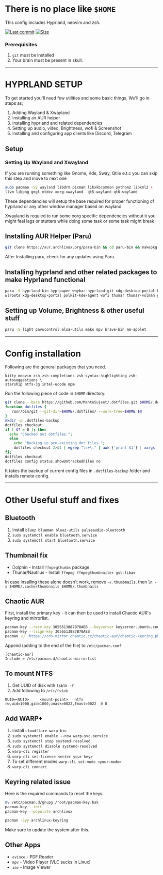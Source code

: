
# There is no place like `$HOME`

This config includes Hyprland, neovim and zsh.

[![Last commit](https://img.shields.io/github/last-commit/MahtoSujeet/.dotfiles?&logo=github)](https://github.com/MahtoSujeet/.dotfiles)
[![Size](https://img.shields.io/github/repo-size/MahtoSujeet/.dotfiles?color=green)](https://github.com/MahtoSujeet/.dotfiles)


### Prerequisites

1. `git` must be installed
1. Your brain must be present in skull.

--------------------------------

# HYPRLAND SETUP

To get started you'll need few utilities and some basic things, We'll go in steps as;

1. Adding Wayland & Xwayland
1. Installing an AUR helper
1. Installing hyprland and related dependencies
1. Setting up audio, video, Brightness, wofi & Screenshot
1. Installing and configuring app clients like Discord, Telegram

## Setup
### Setting Up Wayland and Xwayland

If you are running something like Gnome, Kde, Sway, Qtile e.t.c you can skip this step and move to next one

```bash
sudo pacman -Sy wayland libdrm pixman libxkbcommon python2 libxml2 \
llvm libpng gegl mtdev xorg-xwayland  qt5-wayland qt6-wayland 
```
These dependencies will setup the base required for proper functioning of hyprland or any other window manager based on wayland

Xwayland is requied to run some xorg specific dependencies without it you might feel lags or stutters while doing some task or some task might break

## Installing AUR Helper (Paru)
```bash
git clone https://aur.archlinux.org/paru-bin && cd paru-bin && makepkg -si
```

After Installing paru, check for any updates using Paru.

## Installing hyprland and other related packages to make Hyprland functional
```bash
paru -S hyprland-bin hyprpaper waybar-hyprland-git xdg-desktop-portal-hyprland \
wlroots xdg-desktop-portal polkit-kde-agent wofi thunar thunar-volman gvfs-mtp gvfs mtpfs
```

## Setting up Volume, Brightness & other useful stuff
```bash
paru -S light pavucontrol alsa-utils mako mpv brave-bin nm-applet
```

-------------------------------------------------


# Config installation

Following are the general packages that you need.
```
kitty neovim zsh zsh-completions zsh-syntax-highlighting zsh-autosuggestions \
starship ntfs-3g intel-ucode npm
```

Run the following piece of code in `$HOME` directory.
```bash
git clone --bare https://github.com/MahtoSujeet/.dotfiles.git $HOME/.dotfiles
function dotfiles {
   /usr/bin/git --git-dir=$HOME/.dotfiles/ --work-tree=$HOME $@
}
mkdir -p .dotfiles-backup
dotfiles checkout
if [ $? = 0 ]; then
  echo "Checked out dotfiles.";
  else
    echo "Backing up pre-existing dot files.";
    dotfiles checkout 2>&1 | egrep "\s+\." | awk {'print $1'} | xargs -I{} mv {} .dotfiles-backup/{}
fi;
dotfiles checkout
dotfiles config status.showUntrackedFiles no
```
It takes the backup of current config files in `.dotfiles-backup` folder and installs remote config.

---------------------------------------

# Other Useful stuff and fixes

## Bluetooth
1. Install ```bluez blueman bluez-utils pulseaudio-bluetooth```
1. `sudo systemctl enable bluetooth.service`
1. `sudo systemctl start bluetooth.service`

## Thumbnail fix
* Dolphin - Install `ffmpegthumbs` package.
* Thunar/Nautilus - Install `ffmpeg ffmpegthumbnailer gst-libav`

In case insalling these alone doesn't work, remove `~/.thumbnails`,
then `ln -s $HOME/.cache/thumbnails $HOME/.thumbnails`

## Chaotic AUR
First, install the primary key - it can then be used to install Chaotic AUR's keyring and mirrorlist.

```bash
pacman-key --recv-key 3056513887B78AEB --keyserver keyserver.ubuntu.com
pacman-key --lsign-key 3056513887B78AEB
pacman -U 'https://cdn-mirror.chaotic.cx/chaotic-aur/chaotic-keyring.pkg.tar.zst' 'https://cdn-mirror.chaotic.cx/chaotic-aur/chaotic-mirrorlist.pkg.tar.zst'
```

Append (adding to the end of the file) to `/etc/pacman.conf`:

```
[chaotic-aur]
Include = /etc/pacman.d/chaotic-mirrorlist
```

## To mount NTFS
1. Get UUID of disk with `lsblk -f`
1. Add following to `/etc/fstab`
```
UUID=<UUID>     <mount-point>   ntfs    rw,uid=1000,gid=1000,umask=0022,fmast=0022  0 0
```

## Add WARP+
1. Install `cloudflare-warp-bin`
1. `sudo systemctl enable --now warp-svc.service`
1. `sudo systemctl stop systemd-resolved`
1. `sudo systemctl disable systemd-resolved`
1. `warp-cli register`
1. `warp-cli set-license <enter your key>`
1. To set different modes `warp-cli set-mode <your-mode>`
1. `warp-cli connect`

## Keyring related issue
Here is the required commands to reset the keys.
```bash
mv /etc/pacman.d/gnupg /root/pacman-key.bak
pacman-key --init
pacman-key --populate archlinux

pacman -Syy archlinux-keyring
```

Make sure to update the system after this.

## Other Apps
* `evince` - PDF Reader
* `mpv` - Video Player (VLC sucks in Linux)
* `imv` - Image Viewer

